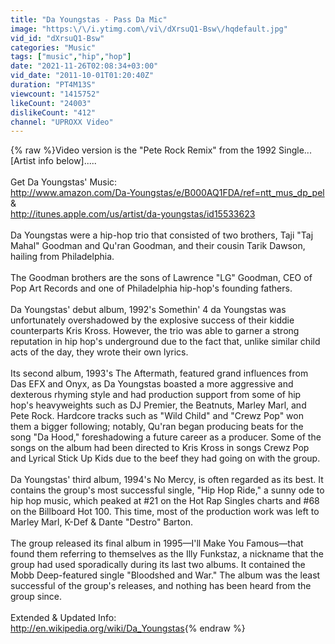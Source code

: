 ```yaml
---
title: "Da Youngstas - Pass Da Mic"
image: "https:\/\/i.ytimg.com\/vi\/dXrsuQ1-Bsw\/hqdefault.jpg"
vid_id: "dXrsuQ1-Bsw"
categories: "Music"
tags: ["music","hip","hop"]
date: "2021-11-26T02:08:34+03:00"
vid_date: "2011-10-01T01:20:40Z"
duration: "PT4M13S"
viewcount: "1415752"
likeCount: "24003"
dislikeCount: "412"
channel: "UPROXX Video"
---
```

{% raw %}Video version is the &quot;Pete Rock Remix&quot; from the 1992 Single...[Artist info below].....<br /><br />Get Da Youngstas' Music:<br /><a rel="nofollow" target="blank" href="http://www.amazon.com/Da-Youngstas/e/B000AQ1FDA/ref=ntt_mus_dp_pel">http://www.amazon.com/Da-Youngstas/e/B000AQ1FDA/ref=ntt_mus_dp_pel</a><br />&amp;<br /><a rel="nofollow" target="blank" href="http://itunes.apple.com/us/artist/da-youngstas/id15533623">http://itunes.apple.com/us/artist/da-youngstas/id15533623</a><br /><br />Da Youngstas were a hip-hop trio that consisted of two brothers, Taji &quot;Taj Mahal&quot; Goodman and Qu'ran Goodman, and their cousin Tarik Dawson, hailing from Philadelphia.<br /><br />The Goodman brothers are the sons of Lawrence &quot;LG&quot; Goodman, CEO of Pop Art Records and one of Philadelphia hip-hop's founding fathers.<br /><br />Da Youngstas' debut album, 1992's Somethin' 4 da Youngstas was unfortunately overshadowed by the explosive success of their kiddie counterparts Kris Kross. However, the trio was able to garner a strong reputation in hip hop's underground due to the fact that, unlike similar child acts of the day, they wrote their own lyrics.<br /><br />Its second album, 1993's The Aftermath, featured grand influences from Das EFX and Onyx, as Da Youngstas boasted a more aggressive and dexterous rhyming style and had production support from some of hip hop's heavyweights such as DJ Premier, the Beatnuts, Marley Marl, and Pete Rock. Hardcore tracks such as &quot;Wild Child&quot; and &quot;Crewz Pop&quot; won them a bigger following; notably, Qu'ran began producing beats for the song &quot;Da Hood,&quot; foreshadowing a future career as a producer. Some of the songs on the album had been directed to Kris Kross in songs Crewz Pop and Lyrical Stick Up Kids due to the beef they had going on with the group.<br /><br />Da Youngstas' third album, 1994's No Mercy, is often regarded as its best. It contains the group's most successful single, &quot;Hip Hop Ride,&quot; a sunny ode to hip hop music, which peaked at #21 on the Hot Rap Singles charts and #68 on the Billboard Hot 100. This time, most of the production work was left to Marley Marl, K-Def &amp; Dante &quot;Destro&quot; Barton.<br /><br />The group released its final album in 1995—I'll Make You Famous—that found them referring to themselves as the Illy Funkstaz, a nickname that the group had used sporadically during its last two albums. It contained the Mobb Deep-featured single &quot;Bloodshed and War.&quot; The album was the least successful of the group's releases, and nothing has been heard from the group since.<br /><br />Extended &amp; Updated Info:<br /><a rel="nofollow" target="blank" href="http://en.wikipedia.org/wiki/Da_Youngstas">http://en.wikipedia.org/wiki/Da_Youngstas</a>{% endraw %}
